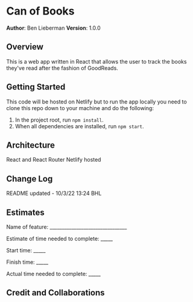 # Can of Books

**Author**: Ben Lieberman
**Version**: 1.0.0

## Overview
This is a web app written in React that allows the user to track the books they've read after the fashion of GoodReads.

## Getting Started
This code will be hosted on Netlify but to run the app locally you need to clone this repo down to your machine and do the following:
1. In the project root, run `npm install`.
2. When all dependencies are installed, run `npm start`. 

## Architecture
React and React Router
Netlify hosted

## Change Log
README updated - 10/3/22 13:24 BHL

## Estimates

Name of feature: ________________________________

Estimate of time needed to complete: _____

Start time: _____

Finish time: _____

Actual time needed to complete: _____

## Credit and Collaborations


